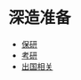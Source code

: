 <br>

# 深造准备

* [保研](education/postgraduate/README.md)
* [考研](education/postgraduate-exam/README.md)
* [出国相关](education/abroad/README.md)
